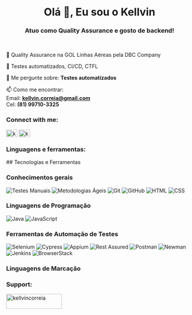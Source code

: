 <h1 align="center">Olá 👋, Eu sou o Kellvin</h1>
<h3 align="center">Atuo como Quality Assurance e gosto de backend!</h3> </br>

🔭 Quality Assurance na GOL Linhas Aéreas pela DBC Company
  
🌱 Testes automatizados, CI/CD, CTFL

💬 Me pergunte sobre: **Testes automatizados**

📫 Como me encontrar:
</br> Email: **kellvin.correia@gmail.com**
</br> Cel: **(81) 99710-3325**

<h3 align="left">Connect with me:</h3>
<p align="left">
<a href="https://linkedin.com/in/kellvin-correia-alves" target="blank"><img align="center" src="https://raw.githubusercontent.com/rahuldkjain/github-profile-readme-generator/master/src/images/icons/Social/linked-in-alt.svg" alt="kellvin-correia-alves" height="20" width="30" /></a>
<a href="https://instagram.com/kellvinca" target="blank"><img align="center" src="https://raw.githubusercontent.com/rahuldkjain/github-profile-readme-generator/master/src/images/icons/Social/instagram.svg" alt="kellvinca" height="20" width="30" /></a>
</p>

<h3 align="left">Linguagens e ferramentas:</h3>
## Tecnologias e Ferramentas

### Conhecimentos gerais
![Testes Manuais](https://img.shields.io/badge/Testes%20Manuais-%23E34F26.svg?style=flat&logo=book&logoColor=white)
![Metodologias Ágeis](https://img.shields.io/badge/Metodologias%20Ágeis-%23000000.svg?style=flat&logo=agile&logoColor=white)
![Git](https://img.shields.io/badge/Git-%23F05032.svg?style=flat&logo=git&logoColor=white)
![GitHub](https://img.shields.io/badge/GitHub-%23181717.svg?style=flat&logo=github&logoColor=white)
![HTML](https://img.shields.io/badge/HTML-%23E34F26.svg?style=flat&logo=html5&logoColor=white)
![CSS](https://img.shields.io/badge/CSS-%231572B6.svg?style=flat&logo=css3&logoColor=white)

### Linguagens de Programação
![Java](https://img.shields.io/badge/Java-%23ED8B00.svg?style=flat&logo=java&logoColor=white)
![JavaScript](https://img.shields.io/badge/JavaScript-%23F7DF1E.svg?style=flat&logo=javascript&logoColor=black)

### Ferramentas de Automação de Testes
![Selenium](https://img.shields.io/badge/Selenium-%2343B02A.svg?style=flat&logo=selenium&logoColor=white)
![Cypress](https://img.shields.io/badge/Cypress-%2317202C.svg?style=flat&logo=cypress&logoColor=white)
![Appium](https://img.shields.io/badge/Appium-%23689F63.svg?style=flat&logo=appium&logoColor=white)
![Rest Assured](https://img.shields.io/badge/Rest%20Assured-%23000000.svg?style=flat&logo=rest-assured&logoColor=white)
![Postman](https://img.shields.io/badge/Postman-%23FF6C37.svg?style=flat&logo=postman&logoColor=white)
![Newman](https://img.shields.io/badge/Newman-%23000000.svg?style=flat&logo=newman&logoColor=white)
![Jenkins](https://img.shields.io/badge/Jenkins-%23D24939.svg?style=flat&logo=jenkins&logoColor=white)
![BrowserStack](https://img.shields.io/badge/BrowserStack-%23FF7102.svg?style=flat&logo=browserstack&logoColor=white)


### Linguagens de Marcação



<h3 align="left">Support:</h3>
<p><a href="https://www.buymeacoffee.com/kellvincorreia"> <img align="left" src="https://cdn.buymeacoffee.com/buttons/v2/default-yellow.png" height="40" width="150" alt="kellvincorreia" /></a></p><br><br>
